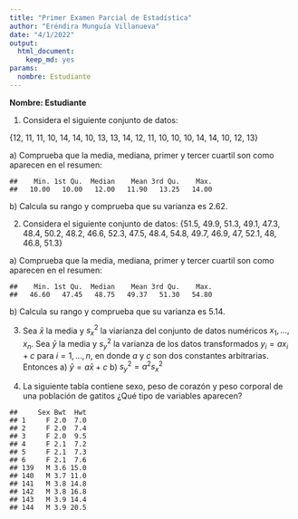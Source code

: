 ```yaml
---
title: "Primer Examen Parcial de Estadística"
author: "Eréndira Munguía Villanueva"
date: "4/1/2022"
output:
  html_document: 
    keep_md: yes
params:
  nombre: Estudiante
---
```



**Nombre: Estudiante**


1. Considera el siguiente conjunto de datos:  


{12, 11, 11, 10, 14, 14, 10, 13, 13, 14, 12, 11, 10, 10, 10, 14, 14, 10, 12, 13}


  a) Comprueba que la media, mediana, primer y tercer cuartil son como aparecen en el resumen:  


```
##    Min. 1st Qu.  Median    Mean 3rd Qu.    Max. 
##   10.00   10.00   12.00   11.90   13.25   14.00
```
  
  b) Calcula su rango y comprueba que su varianza es 2.62.  



2. Considera el siguiente conjunto de datos:
{51.5, 49.9, 51.3, 49.1, 47.3, 48.4, 50.2, 48.2, 46.6, 52.3, 47.5, 48.4, 54.8, 49.7, 46.9, 47, 52.1, 48, 46.8, 51.3}  


  a) Comprueba que la media, mediana, primer y tercer cuartil son como aparecen en el resumen:  


```
##    Min. 1st Qu.  Median    Mean 3rd Qu.    Max. 
##   46.60   47.45   48.75   49.37   51.30   54.80
```
  
  b) Calcula su rango y comprueba que su varianza es 5.14.  
  


3. Sea $\bar{x}$ la media y $s^2_x$ la viarianza del conjunto de datos numéricos ${x_1,...,x_n}$. Sea $\bar{y}$ la media y $s^2_y$ la varianza de los datos transformados $y_i=ax_i+c$ para $i=1,...,n$, en donde $a$ y $c$ son dos constantes arbitrarias. Entonces
 a) $\bar{y}=a\bar{x}+c$
 b) $s_y^2=a^2s_x^2$
 
4. La siguiente tabla contiene sexo, peso de corazón y peso corporal de una población de gatitos ¿Qué tipo de variables aparecen?


```
##     Sex Bwt  Hwt
## 1     F 2.0  7.0
## 2     F 2.0  7.4
## 3     F 2.0  9.5
## 4     F 2.1  7.2
## 5     F 2.1  7.3
## 6     F 2.1  7.6
## 139   M 3.6 15.0
## 140   M 3.7 11.0
## 141   M 3.8 14.8
## 142   M 3.8 16.8
## 143   M 3.9 14.4
## 144   M 3.9 20.5
```

